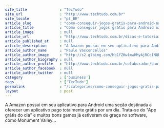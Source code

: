 ```yaml
---
site_title               : "TecTudo"
site_url                 : "http://www.techtudo.com.br"
site_locale              : "pt_BR"
article_slug             : "como-conseguir-jogos-gratis-para-android-na-loja-virtual-da-amazon"
article_title            : "Como conseguir jogos grátis para Android na loja virtual da Amazon"
article_image            : null
article_url              : "http://www.techtudo.com.br/dicas-e-tutoriais/noticia/2015/07/como-conseguir-jogos-gratis-para-android-na-loja-virtual-da-amazon.html"
article_published_at     : null
article_description      : "A Amazon possui em seu aplicativo para Android uma seção destinada a oferecer um aplicativo pago totalmente grátis por um dia. Trata-se do 'App grátis do dia' e muitos bons games já estiveram de graça no software, como Monument Valley..."
article_author_name      : "Paulo Vasconcellos"
article_author_image     : "http://s2.glbimg.com/hb1fZHw1mwHMyAjRCcINQNJw3zw=/30x30/s2.glbimg.com/Gq4xObPG_8fUP1EXbdWWaTfFKf0=/140x140/s.glbimg.com/po/tt2/f/original/2013/11/12/paulo-vasconcellos.jpg"
article_author_biography : null
article_author_profile   : "http://www.techtudo.com.br/colaborador/paullo-vasconcellos.html"
article_author_facebook  : null
article_author_twitter   : null
category                 : ['business']
tags                     : ['TecTudo']
permalink                : "/:categories/como-conseguir-jogos-gratis-para-android-na-loja-virtual-da-amazon/"
layout                   : post
---
```


A Amazon possui em seu aplicativo para Android uma seção destinada a oferecer um aplicativo pago totalmente grátis por um dia. Trata-se do "App grátis do dia" e muitos bons games já estiveram de graça no software, como Monument Valley...
